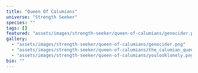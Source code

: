 ```yaml
---
title: "Queen Of Calumians"
universe: "Strength Seeker"
species: ""
tags: []
featured: "assets/images/strength-seeker/queen-of-calumians/genocider.png"
gallery:
  - "assets/images/strength-seeker/queen-of-calumians/genocider.png"
  - "assets/images/strength-seeker/queen-of-calumians/the_calumian_queen.png"
  - "assets/images/strength-seeker/queen-of-calumians/youlooklonely.png"
bio: ""
---
```

